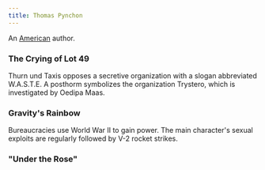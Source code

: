 ```yaml
---
title: Thomas Pynchon
---
```


An [American](../index.html) author.

### The Crying of Lot 49

Thurn und Taxis opposes a secretive organization with a slogan abbreviated W.A.S.T.E. A posthorm symbolizes the organization Trystero, which is investigated by Oedipa Maas.

### Gravity's Rainbow

Bureaucracies use World War II to gain power. The main character's sexual exploits are regularly followed by V-2 rocket strikes.

### "Under the Rose"
